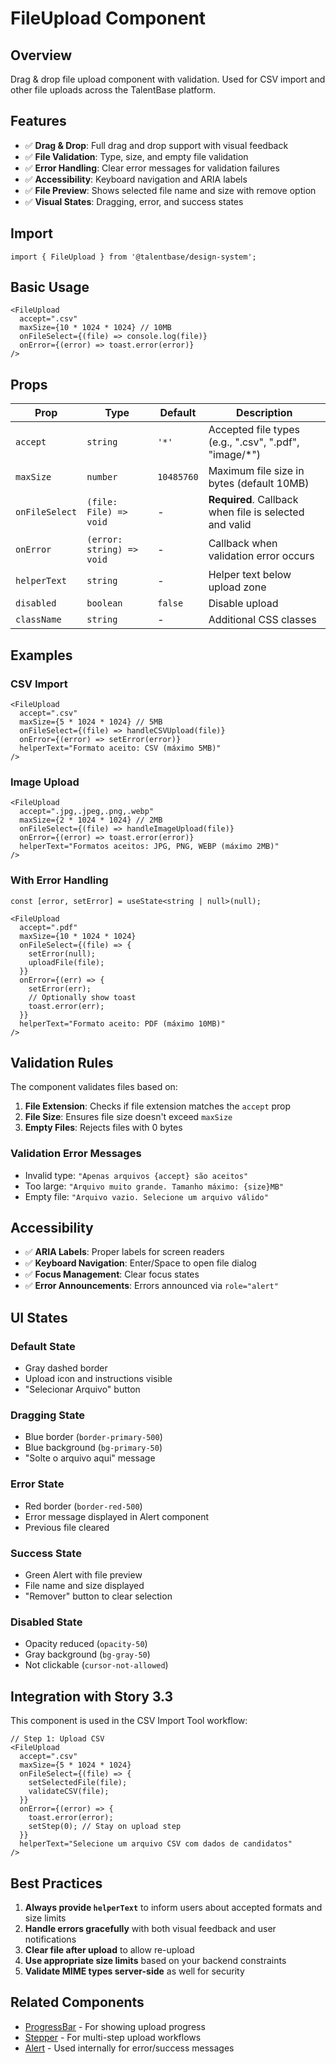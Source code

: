 # FileUpload Component

## Overview

Drag & drop file upload component with validation. Used for CSV import and other file uploads across the TalentBase platform.

## Features

- ✅ **Drag & Drop**: Full drag and drop support with visual feedback
- ✅ **File Validation**: Type, size, and empty file validation
- ✅ **Error Handling**: Clear error messages for validation failures
- ✅ **Accessibility**: Keyboard navigation and ARIA labels
- ✅ **File Preview**: Shows selected file name and size with remove option
- ✅ **Visual States**: Dragging, error, and success states

## Import

```tsx
import { FileUpload } from '@talentbase/design-system';
```

## Basic Usage

```tsx
<FileUpload
  accept=".csv"
  maxSize={10 * 1024 * 1024} // 10MB
  onFileSelect={(file) => console.log(file)}
  onError={(error) => toast.error(error)}
/>
```

## Props

| Prop | Type | Default | Description |
|------|------|---------|-------------|
| `accept` | `string` | `'*'` | Accepted file types (e.g., ".csv", ".pdf", "image/*") |
| `maxSize` | `number` | `10485760` | Maximum file size in bytes (default 10MB) |
| `onFileSelect` | `(file: File) => void` | - | **Required**. Callback when file is selected and valid |
| `onError` | `(error: string) => void` | - | Callback when validation error occurs |
| `helperText` | `string` | - | Helper text below upload zone |
| `disabled` | `boolean` | `false` | Disable upload |
| `className` | `string` | - | Additional CSS classes |

## Examples

### CSV Import

```tsx
<FileUpload
  accept=".csv"
  maxSize={5 * 1024 * 1024} // 5MB
  onFileSelect={(file) => handleCSVUpload(file)}
  onError={(error) => setError(error)}
  helperText="Formato aceito: CSV (máximo 5MB)"
/>
```

### Image Upload

```tsx
<FileUpload
  accept=".jpg,.jpeg,.png,.webp"
  maxSize={2 * 1024 * 1024} // 2MB
  onFileSelect={(file) => handleImageUpload(file)}
  onError={(error) => toast.error(error)}
  helperText="Formatos aceitos: JPG, PNG, WEBP (máximo 2MB)"
/>
```

### With Error Handling

```tsx
const [error, setError] = useState<string | null>(null);

<FileUpload
  accept=".pdf"
  maxSize={10 * 1024 * 1024}
  onFileSelect={(file) => {
    setError(null);
    uploadFile(file);
  }}
  onError={(err) => {
    setError(err);
    // Optionally show toast
    toast.error(err);
  }}
  helperText="Formato aceito: PDF (máximo 10MB)"
/>
```

## Validation Rules

The component validates files based on:

1. **File Extension**: Checks if file extension matches the `accept` prop
2. **File Size**: Ensures file size doesn't exceed `maxSize`
3. **Empty Files**: Rejects files with 0 bytes

### Validation Error Messages

- Invalid type: `"Apenas arquivos {accept} são aceitos"`
- Too large: `"Arquivo muito grande. Tamanho máximo: {size}MB"`
- Empty file: `"Arquivo vazio. Selecione um arquivo válido"`

## Accessibility

- ✅ **ARIA Labels**: Proper labels for screen readers
- ✅ **Keyboard Navigation**: Enter/Space to open file dialog
- ✅ **Focus Management**: Clear focus states
- ✅ **Error Announcements**: Errors announced via `role="alert"`

## UI States

### Default State
- Gray dashed border
- Upload icon and instructions visible
- "Selecionar Arquivo" button

### Dragging State
- Blue border (`border-primary-500`)
- Blue background (`bg-primary-50`)
- "Solte o arquivo aqui" message

### Error State
- Red border (`border-red-500`)
- Error message displayed in Alert component
- Previous file cleared

### Success State
- Green Alert with file preview
- File name and size displayed
- "Remover" button to clear selection

### Disabled State
- Opacity reduced (`opacity-50`)
- Gray background (`bg-gray-50`)
- Not clickable (`cursor-not-allowed`)

## Integration with Story 3.3

This component is used in the CSV Import Tool workflow:

```tsx
// Step 1: Upload CSV
<FileUpload
  accept=".csv"
  maxSize={5 * 1024 * 1024}
  onFileSelect={(file) => {
    setSelectedFile(file);
    validateCSV(file);
  }}
  onError={(error) => {
    toast.error(error);
    setStep(0); // Stay on upload step
  }}
  helperText="Selecione um arquivo CSV com dados de candidatos"
/>
```

## Best Practices

1. **Always provide `helperText`** to inform users about accepted formats and size limits
2. **Handle errors gracefully** with both visual feedback and user notifications
3. **Clear file after upload** to allow re-upload
4. **Use appropriate size limits** based on your backend constraints
5. **Validate MIME types server-side** as well for security

## Related Components

- [ProgressBar](./progress-bar.md) - For showing upload progress
- [Stepper](./stepper.md) - For multi-step upload workflows
- [Alert](./alert.md) - Used internally for error/success messages
